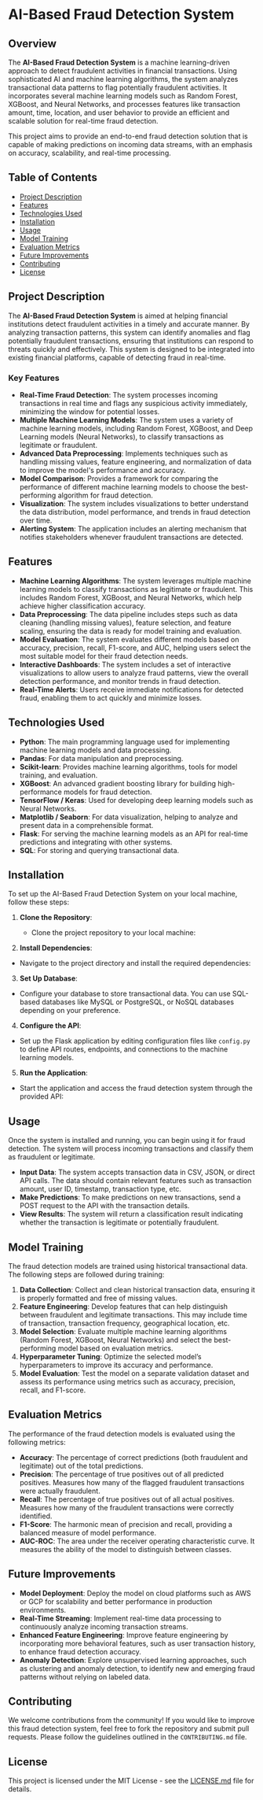 # AI-Based Fraud Detection System

## Overview

The **AI-Based Fraud Detection System** is a machine learning-driven approach to detect fraudulent activities in financial transactions. Using sophisticated AI and machine learning algorithms, the system analyzes transactional data patterns to flag potentially fraudulent activities. It incorporates several machine learning models such as Random Forest, XGBoost, and Neural Networks, and processes features like transaction amount, time, location, and user behavior to provide an efficient and scalable solution for real-time fraud detection.

This project aims to provide an end-to-end fraud detection solution that is capable of making predictions on incoming data streams, with an emphasis on accuracy, scalability, and real-time processing.

## Table of Contents

- [Project Description](#project-description)
- [Features](#features)
- [Technologies Used](#technologies-used)
- [Installation](#installation)
- [Usage](#usage)
- [Model Training](#model-training)
- [Evaluation Metrics](#evaluation-metrics)
- [Future Improvements](#future-improvements)
- [Contributing](#contributing)
- [License](#license)

## Project Description

The **AI-Based Fraud Detection System** is aimed at helping financial institutions detect fraudulent activities in a timely and accurate manner. By analyzing transaction patterns, this system can identify anomalies and flag potentially fraudulent transactions, ensuring that institutions can respond to threats quickly and effectively. This system is designed to be integrated into existing financial platforms, capable of detecting fraud in real-time.

### Key Features

- **Real-Time Fraud Detection**: The system processes incoming transactions in real time and flags any suspicious activity immediately, minimizing the window for potential losses.
- **Multiple Machine Learning Models**: The system uses a variety of machine learning models, including Random Forest, XGBoost, and Deep Learning models (Neural Networks), to classify transactions as legitimate or fraudulent.
- **Advanced Data Preprocessing**: Implements techniques such as handling missing values, feature engineering, and normalization of data to improve the model's performance and accuracy.
- **Model Comparison**: Provides a framework for comparing the performance of different machine learning models to choose the best-performing algorithm for fraud detection.
- **Visualization**: The system includes visualizations to better understand the data distribution, model performance, and trends in fraud detection over time.
- **Alerting System**: The application includes an alerting mechanism that notifies stakeholders whenever fraudulent transactions are detected.

## Features

- **Machine Learning Algorithms**: The system leverages multiple machine learning models to classify transactions as legitimate or fraudulent. This includes Random Forest, XGBoost, and Neural Networks, which help achieve higher classification accuracy.
- **Data Preprocessing**: The data pipeline includes steps such as data cleaning (handling missing values), feature selection, and feature scaling, ensuring the data is ready for model training and evaluation.
- **Model Evaluation**: The system evaluates different models based on accuracy, precision, recall, F1-score, and AUC, helping users select the most suitable model for their fraud detection needs.
- **Interactive Dashboards**: The system includes a set of interactive visualizations to allow users to analyze fraud patterns, view the overall detection performance, and monitor trends in fraud detection.
- **Real-Time Alerts**: Users receive immediate notifications for detected fraud, enabling them to act quickly and minimize losses.

## Technologies Used

- **Python**: The main programming language used for implementing machine learning models and data processing.
- **Pandas**: For data manipulation and preprocessing.
- **Scikit-learn**: Provides machine learning algorithms, tools for model training, and evaluation.
- **XGBoost**: An advanced gradient boosting library for building high-performance models for fraud detection.
- **TensorFlow / Keras**: Used for developing deep learning models such as Neural Networks.
- **Matplotlib / Seaborn**: For data visualization, helping to analyze and present data in a comprehensible format.
- **Flask**: For serving the machine learning models as an API for real-time predictions and integrating with other systems.
- **SQL**: For storing and querying transactional data.

## Installation

To set up the AI-Based Fraud Detection System on your local machine, follow these steps:

1. **Clone the Repository**:
   - Clone the project repository to your local machine:


2. **Install Dependencies**:
- Navigate to the project directory and install the required dependencies:


3. **Set Up Database**:
- Configure your database to store transactional data. You can use SQL-based databases like MySQL or PostgreSQL, or NoSQL databases depending on your preference.

4. **Configure the API**:
- Set up the Flask application by editing configuration files like `config.py` to define API routes, endpoints, and connections to the machine learning models.

5. **Run the Application**:
- Start the application and access the fraud detection system through the provided API:


## Usage

Once the system is installed and running, you can begin using it for fraud detection. The system will process incoming transactions and classify them as fraudulent or legitimate.

- **Input Data**: The system accepts transaction data in CSV, JSON, or direct API calls. The data should contain relevant features such as transaction amount, user ID, timestamp, transaction type, etc.
- **Make Predictions**: To make predictions on new transactions, send a POST request to the API with the transaction details.
- **View Results**: The system will return a classification result indicating whether the transaction is legitimate or potentially fraudulent.

## Model Training

The fraud detection models are trained using historical transactional data. The following steps are followed during training:

1. **Data Collection**: Collect and clean historical transaction data, ensuring it is properly formatted and free of missing values.
2. **Feature Engineering**: Develop features that can help distinguish between fraudulent and legitimate transactions. This may include time of transaction, transaction frequency, geographical location, etc.
3. **Model Selection**: Evaluate multiple machine learning algorithms (Random Forest, XGBoost, Neural Networks) and select the best-performing model based on evaluation metrics.
4. **Hyperparameter Tuning**: Optimize the selected model’s hyperparameters to improve its accuracy and performance.
5. **Model Evaluation**: Test the model on a separate validation dataset and assess its performance using metrics such as accuracy, precision, recall, and F1-score.

## Evaluation Metrics

The performance of the fraud detection models is evaluated using the following metrics:

- **Accuracy**: The percentage of correct predictions (both fraudulent and legitimate) out of the total predictions.
- **Precision**: The percentage of true positives out of all predicted positives. Measures how many of the flagged fraudulent transactions were actually fraudulent.
- **Recall**: The percentage of true positives out of all actual positives. Measures how many of the fraudulent transactions were correctly identified.
- **F1-Score**: The harmonic mean of precision and recall, providing a balanced measure of model performance.
- **AUC-ROC**: The area under the receiver operating characteristic curve. It measures the ability of the model to distinguish between classes.

## Future Improvements

- **Model Deployment**: Deploy the model on cloud platforms such as AWS or GCP for scalability and better performance in production environments.
- **Real-Time Streaming**: Implement real-time data processing to continuously analyze incoming transaction streams.
- **Enhanced Feature Engineering**: Improve feature engineering by incorporating more behavioral features, such as user transaction history, to enhance fraud detection accuracy.
- **Anomaly Detection**: Explore unsupervised learning approaches, such as clustering and anomaly detection, to identify new and emerging fraud patterns without relying on labeled data.

## Contributing

We welcome contributions from the community! If you would like to improve this fraud detection system, feel free to fork the repository and submit pull requests. Please follow the guidelines outlined in the `CONTRIBUTING.md` file.

## License

This project is licensed under the MIT License - see the [LICENSE.md](LICENSE.md) file for details.

